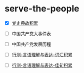 # serve-the-people

- [x] [党史典故积累](./党史典故积累/0.简介.md)
- [ ] 中国共产党大事件表
- [ ] 中国共产党发展历程
 

- [ ] [行测-言语理解与表达-词汇积累](./行测/言语理解与表达/01-词汇积累.md)
- [ ] [行测-言语理解与表达-佳句积累](./行测/言语理解与表达/02-佳句积累.md)
